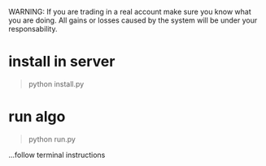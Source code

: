 
WARNING: If you are trading in a real account make sure you know what you are doing. All gains or losses caused by the system will be under your responsability.

# install in server
> python install.py

# run algo
> python run.py

...follow terminal instructions

